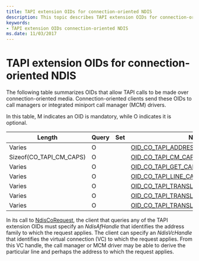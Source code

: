 ```yaml
---
title: TAPI extension OIDs for connection-oriented NDIS
description: This topic describes TAPI extension OIDs for connection-oriented NDIS.
keywords:
- TAPI extension OIDs connection-oriented NDIS
ms.date: 11/03/2017
---
```


# TAPI extension OIDs for connection-oriented NDIS

The following table summarizes OIDs that allow TAPI calls to be made over connection-oriented media. Connection-oriented clients send these OIDs to call managers or integrated miniport call manager (MCM) drivers.

In this table, M indicates an OID is mandatory, while O indicates it is optional.

| Length | Query | Set | Name |
| --- | --- | --- | --- |
| Varies | O |   | [OID_CO_TAPI_ADDRESS_CAPS](oid-co-tapi-address-caps.md) |
| Sizeof(CO_TAPI_CM_CAPS) | O |   | [OID_CO_TAPI_CM_CAPS](oid-co-tapi-cm-caps.md) |
| Varies | O |   | [OID_CO_TAPI_GET_CALL_DIAGNOSTICS](oid-co-tapi-get-call-diagnostics.md) |
| Varies | O |   | [OID_CO_TAPI_LINE_CAPS](oid-co-tapi-line-caps.md) |
| Varies | O |   | [OID_CO_TAPI_TRANSLATE_NDIS_CALLPARAMS](oid-co-tapi-translate-ndis-callparams.md) |
| Varies | O |   | [OID_CO_TAPI_TRANSLATE_TAPI_CALLPARAMS](oid-co-tapi-translate-tapi-callparams.md) |
| Varies | O |   | [OID_CO_TAPI_TRANSLATE_TAPI_SAP](oid-co-tapi-translate-tapi-sap.md) |

In its call to [NdisCoRequest](/previous-versions/windows/hardware/network/ff551877(v=vs.85)), the client that queries any of the TAPI extension OIDs must specify an *NdisAfHandle* that identifies the address family to which the request applies. The client can specify an *NdisVcHandle* that identifies the virtual connection (VC) to which the request applies. From this VC handle, the call manager or MCM driver may be able to derive the particular line and perhaps the address to which the request applies.

